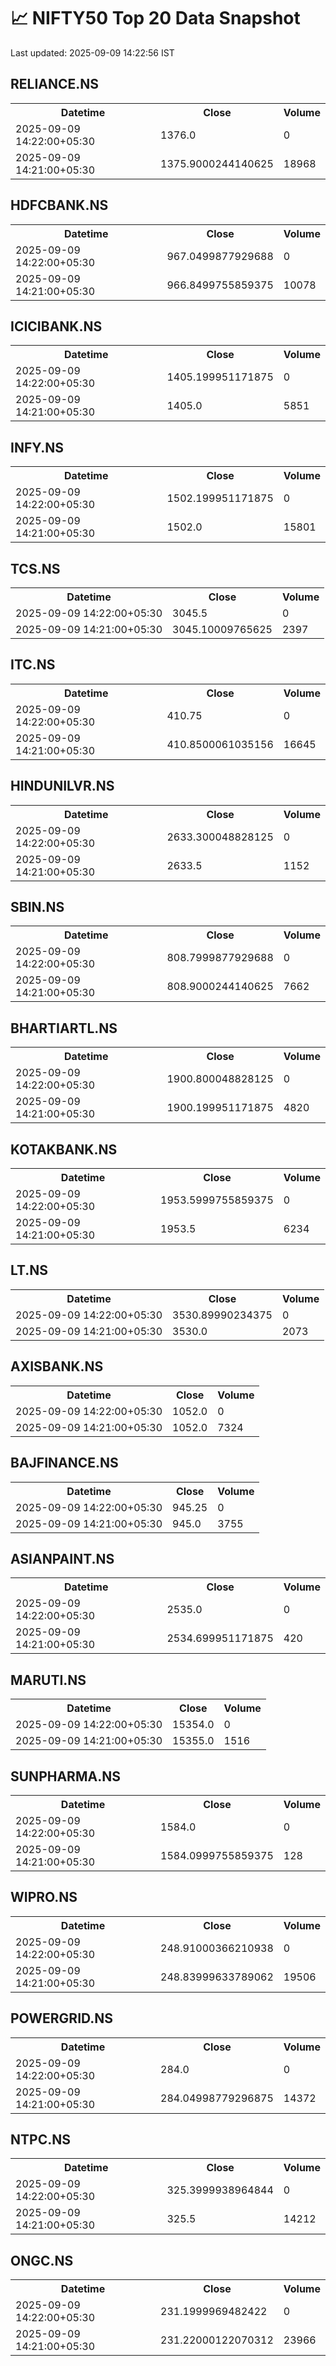 # 📈 NIFTY50 Top 20 Data Snapshot

Last updated: 2025-09-09 14:22:56 IST

## RELIANCE.NS

<table>
  <tr><th>Datetime</th><th>Close</th><th>Volume</th></tr>
  <tr><td>2025-09-09 14:22:00+05:30</td><td>1376.0</td><td>0</td></tr>
  <tr><td>2025-09-09 14:21:00+05:30</td><td>1375.9000244140625</td><td>18968</td></tr>
</table>

## HDFCBANK.NS

<table>
  <tr><th>Datetime</th><th>Close</th><th>Volume</th></tr>
  <tr><td>2025-09-09 14:22:00+05:30</td><td>967.0499877929688</td><td>0</td></tr>
  <tr><td>2025-09-09 14:21:00+05:30</td><td>966.8499755859375</td><td>10078</td></tr>
</table>

## ICICIBANK.NS

<table>
  <tr><th>Datetime</th><th>Close</th><th>Volume</th></tr>
  <tr><td>2025-09-09 14:22:00+05:30</td><td>1405.199951171875</td><td>0</td></tr>
  <tr><td>2025-09-09 14:21:00+05:30</td><td>1405.0</td><td>5851</td></tr>
</table>

## INFY.NS

<table>
  <tr><th>Datetime</th><th>Close</th><th>Volume</th></tr>
  <tr><td>2025-09-09 14:22:00+05:30</td><td>1502.199951171875</td><td>0</td></tr>
  <tr><td>2025-09-09 14:21:00+05:30</td><td>1502.0</td><td>15801</td></tr>
</table>

## TCS.NS

<table>
  <tr><th>Datetime</th><th>Close</th><th>Volume</th></tr>
  <tr><td>2025-09-09 14:22:00+05:30</td><td>3045.5</td><td>0</td></tr>
  <tr><td>2025-09-09 14:21:00+05:30</td><td>3045.10009765625</td><td>2397</td></tr>
</table>

## ITC.NS

<table>
  <tr><th>Datetime</th><th>Close</th><th>Volume</th></tr>
  <tr><td>2025-09-09 14:22:00+05:30</td><td>410.75</td><td>0</td></tr>
  <tr><td>2025-09-09 14:21:00+05:30</td><td>410.8500061035156</td><td>16645</td></tr>
</table>

## HINDUNILVR.NS

<table>
  <tr><th>Datetime</th><th>Close</th><th>Volume</th></tr>
  <tr><td>2025-09-09 14:22:00+05:30</td><td>2633.300048828125</td><td>0</td></tr>
  <tr><td>2025-09-09 14:21:00+05:30</td><td>2633.5</td><td>1152</td></tr>
</table>

## SBIN.NS

<table>
  <tr><th>Datetime</th><th>Close</th><th>Volume</th></tr>
  <tr><td>2025-09-09 14:22:00+05:30</td><td>808.7999877929688</td><td>0</td></tr>
  <tr><td>2025-09-09 14:21:00+05:30</td><td>808.9000244140625</td><td>7662</td></tr>
</table>

## BHARTIARTL.NS

<table>
  <tr><th>Datetime</th><th>Close</th><th>Volume</th></tr>
  <tr><td>2025-09-09 14:22:00+05:30</td><td>1900.800048828125</td><td>0</td></tr>
  <tr><td>2025-09-09 14:21:00+05:30</td><td>1900.199951171875</td><td>4820</td></tr>
</table>

## KOTAKBANK.NS

<table>
  <tr><th>Datetime</th><th>Close</th><th>Volume</th></tr>
  <tr><td>2025-09-09 14:22:00+05:30</td><td>1953.5999755859375</td><td>0</td></tr>
  <tr><td>2025-09-09 14:21:00+05:30</td><td>1953.5</td><td>6234</td></tr>
</table>

## LT.NS

<table>
  <tr><th>Datetime</th><th>Close</th><th>Volume</th></tr>
  <tr><td>2025-09-09 14:22:00+05:30</td><td>3530.89990234375</td><td>0</td></tr>
  <tr><td>2025-09-09 14:21:00+05:30</td><td>3530.0</td><td>2073</td></tr>
</table>

## AXISBANK.NS

<table>
  <tr><th>Datetime</th><th>Close</th><th>Volume</th></tr>
  <tr><td>2025-09-09 14:22:00+05:30</td><td>1052.0</td><td>0</td></tr>
  <tr><td>2025-09-09 14:21:00+05:30</td><td>1052.0</td><td>7324</td></tr>
</table>

## BAJFINANCE.NS

<table>
  <tr><th>Datetime</th><th>Close</th><th>Volume</th></tr>
  <tr><td>2025-09-09 14:22:00+05:30</td><td>945.25</td><td>0</td></tr>
  <tr><td>2025-09-09 14:21:00+05:30</td><td>945.0</td><td>3755</td></tr>
</table>

## ASIANPAINT.NS

<table>
  <tr><th>Datetime</th><th>Close</th><th>Volume</th></tr>
  <tr><td>2025-09-09 14:22:00+05:30</td><td>2535.0</td><td>0</td></tr>
  <tr><td>2025-09-09 14:21:00+05:30</td><td>2534.699951171875</td><td>420</td></tr>
</table>

## MARUTI.NS

<table>
  <tr><th>Datetime</th><th>Close</th><th>Volume</th></tr>
  <tr><td>2025-09-09 14:22:00+05:30</td><td>15354.0</td><td>0</td></tr>
  <tr><td>2025-09-09 14:21:00+05:30</td><td>15355.0</td><td>1516</td></tr>
</table>

## SUNPHARMA.NS

<table>
  <tr><th>Datetime</th><th>Close</th><th>Volume</th></tr>
  <tr><td>2025-09-09 14:22:00+05:30</td><td>1584.0</td><td>0</td></tr>
  <tr><td>2025-09-09 14:21:00+05:30</td><td>1584.0999755859375</td><td>128</td></tr>
</table>

## WIPRO.NS

<table>
  <tr><th>Datetime</th><th>Close</th><th>Volume</th></tr>
  <tr><td>2025-09-09 14:22:00+05:30</td><td>248.91000366210938</td><td>0</td></tr>
  <tr><td>2025-09-09 14:21:00+05:30</td><td>248.83999633789062</td><td>19506</td></tr>
</table>

## POWERGRID.NS

<table>
  <tr><th>Datetime</th><th>Close</th><th>Volume</th></tr>
  <tr><td>2025-09-09 14:22:00+05:30</td><td>284.0</td><td>0</td></tr>
  <tr><td>2025-09-09 14:21:00+05:30</td><td>284.04998779296875</td><td>14372</td></tr>
</table>

## NTPC.NS

<table>
  <tr><th>Datetime</th><th>Close</th><th>Volume</th></tr>
  <tr><td>2025-09-09 14:22:00+05:30</td><td>325.3999938964844</td><td>0</td></tr>
  <tr><td>2025-09-09 14:21:00+05:30</td><td>325.5</td><td>14212</td></tr>
</table>

## ONGC.NS

<table>
  <tr><th>Datetime</th><th>Close</th><th>Volume</th></tr>
  <tr><td>2025-09-09 14:22:00+05:30</td><td>231.1999969482422</td><td>0</td></tr>
  <tr><td>2025-09-09 14:21:00+05:30</td><td>231.22000122070312</td><td>23966</td></tr>
</table>

